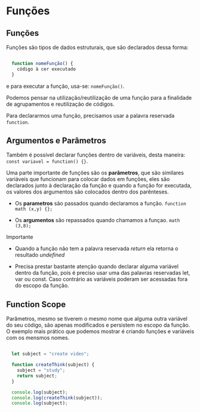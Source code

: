 # Funções

## Funções

Funções são tipos de dados estruturais, que são declarados dessa forma:

```js

  function nomeFunção() { 
    código à cer executado
  }

```

e para executar a função, usa-se: `nomeFunção()`.

Podemos pensar na utilização/reutilização de uma função para a finalidade de agrupamentos e reutilização de códigos.

Para declararmos uma função, precisamos usar a palavra reservada `function`.

## Argumentos e Parâmetros

Também é possível declarar funções dentro de variáveis, desta maneira: `const variavel = function() {}`.

Uma parte importante de funções são os **parâmetros**, que são similares variáveis que funcionam para colocar dados em funções, eles são declarados junto à declaração da função e quando a função for executada, os valores dos argumentos são colocados dentro dos parênteses.

* Os **parametros** são passados quando declaramos a função.
  `function math (x,y) {};`

* Os **argumentos** são repassados quando chamamos a funçao.
  `math (3,8);`

Importante

* Quando a função não tem a palavra reservada *return* ela retorna o resultado *undefined*

* Precisa prestar bastante atenção quando declarar alguma variável dentro da função, pois é preciso usar uma das palavras reservadas let, var ou const. Caso contrário as variáveis poderam ser acessadas fora do escopo da função.

## Function Scope

Parâmetros, mesmo se tiverem o mesmo nome que alguma outra variável do seu código, são apenas modificados e persistem no escopo da função.
O exemplo mais prático que podemos mostrar é criando funções e variáveis com os mensmos nomes.

```javascript

  let subject = "create video";

  function createThink(subject) {
    subject = "study";
    return subject;
  }

  console.log(subject);
  console.log(createThink(subject));
  console.log(subject);

```

